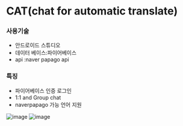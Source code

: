 # CAT(chat for automatic translate)

### 사용기술 ###
- 안드로이드 스튜디오
- 데이터 베이스:파이어베이스 
- api :naver papago api

### 특징 ###
- 파이어베이스 인증 로그인
- 1:1 and Group chat
- naverpapago 가능 언어 지원

![image](https://user-images.githubusercontent.com/39763880/118362558-e7170980-b5ca-11eb-8198-91d1cf52b72c.png)
![image](https://user-images.githubusercontent.com/39763880/118362565-ea11fa00-b5ca-11eb-8116-b1b431a99725.png)

